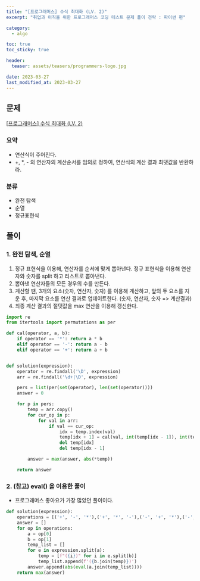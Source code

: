 ```yaml
---
title: "[프로그래머스] 수식 최대화 (LV. 2)"
excerpt: "취업과 이직을 위한 프로그래머스 코딩 테스트 문제 풀이 전략 : 파이썬 편"

category:
  - algo

toc: true
toc_sticky: true

header:
  teaser: assets/teasers/programmers-logo.jpg

date: 2023-03-27
last_modified_at: 2023-03-27
---
```


## 문제

[[프로그래머스] 수식 최대화 (LV. 2) ](https://school.programmers.co.kr/learn/courses/30/lessons/67257)

### 요약

- 연산식이 주어진다.
- +, \*, - 의 연산자의 계산순서를 임의로 정하여, 연산식의 계산 결과 최댓값을 반환하라.

### 분류

- 완전 탐색
- 순열
- 정규표현식

## 풀이

### 1. 완전 탐색, 순열

1. 정규 표현식을 이용해, 연산자를 순서에 맞게 뽑아낸다. 정규 표현식을 이용해 연산자와 숫자를 split 하고 리스트로 뽑아낸다.
2. 뽑아낸 연산자들의 모든 경우의 수를 만든다.
3. 계산할 땐, 3개의 요소(숫자, 연산자, 숫자) 를 이용해 계산하고, 앞의 두 요소를 지운 후, 마지막 요소를 연산 결과로 업데이트한다. (숫자, 연산자, 숫자 => 계산결과)
4. 최종 계산 결과의 절댓값을 max 연산을 이용해 갱신한다.

```python
import re
from itertools import permutations as per

def cal(operator, a, b):
    if operator == '*': return a * b
    elif operator == '-': return a - b
    elif operator == '+': return a + b


def solution(expression):
    operator = re.findall('\D', expression)
    arr = re.findall('\d+|\D', expression)

    pers = list(per(set(operator), len(set(operator))))
    answer = 0

    for p in pers:
        temp = arr.copy()
        for cur_op in p:
            for val in arr:
                if val == cur_op:
                    idx = temp.index(val)
                    temp[idx + 1] = cal(val, int(temp[idx - 1]), int(temp[idx + 1]))
                    del temp[idx]
                    del temp[idx - 1]

        answer = max(answer, abs(*temp))

    return answer
```

### 2. (참고) eval() 을 이용한 풀이

- 프로그래머스 좋아요가 가장 많았던 풀이이다.

```python
def solution(expression):
    operations = [('+', '-', '*'),('+', '*', '-'),('-', '+', '*'),('-', '*', '+'),('*', '+', '-'),('*', '-', '+')]
    answer = []
    for op in operations:
        a = op[0]
        b = op[1]
        temp_list = []
        for e in expression.split(a):
            temp = [f"({i})" for i in e.split(b)]
            temp_list.append(f'({b.join(temp)})')
        answer.append(abs(eval(a.join(temp_list))))
    return max(answer)

```
